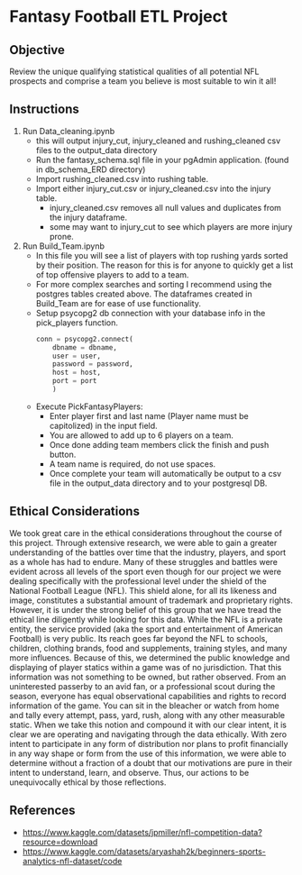 # Fantasy Football ETL Project 
## Objective 

Review the unique qualifying statistical qualities of all potential NFL
prospects and comprise a team you believe is most suitable to win it all!

## Instructions 
1. Run Data_cleaning.ipynb
    - this will output injury_cut, injury_cleaned and rushing_cleaned csv files to the output_data directory
    - Run the fantasy_schema.sql file in your pgAdmin application. (found in db_schema_ERD directory)
    - Import rushing_cleaned.csv into rushing table.
    - Import either injury_cut.csv or injury_cleaned.csv into the injury table.
        - injury_cleaned.csv removes all null values and duplicates from the injury dataframe.
        - some may want to injury_cut to see which players are more injury prone. 
2. Run Build_Team.ipynb 
    - In this file you will see a list of players with top rushing yards sorted by their position. The reason for this is for anyone to quickly get a list of top offensive players to add to a team.
    - For more complex searches and sorting I recommend using the postgres tables created above. The dataframes created in Build_Team are for ease of use functionality. 
    - Setup psycopg2 db connection with your database info in the pick_players function.
        ```python
        conn = psycopg2.connect(
            dbname = dbname,
            user = user,
            password = password,
            host = host,
            port = port
            )
        ```
    - Execute PickFantasyPlayers:
        - Enter player first and last name (Player name must be capitolized) in the input field. 
        - You are allowed to add up to 6 players on a team. 
        - Once done adding team members click the finish and push button. 
        - A team name is required, do not use spaces. 
        - Once complete your team will automatically be output to a csv file in the output_data directory and to your postgresql DB.

## Ethical Considerations

We took great care in the ethical considerations throughout the course of this project. Through extensive research, we were able to gain a greater understanding of the battles over time that the industry, players, and sport as a whole has had to endure. Many of these struggles and battles were evident across all levels of the sport even though for our project we were dealing specifically with the professional level under the shield of the National Football League (NFL). This shield alone, for all its likeness and image, constitutes a substantial amount of trademark and proprietary rights. However, it is under the strong belief of this group that we have tread the ethical line diligently while looking for this data. While the NFL is a private entity, the service provided (aka the sport and entertainment of American Football) is very public. Its reach goes far beyond the NFL to schools, children, clothing brands, food and supplements, training styles, and many more influences. Because of this, we determined the public knowledge and displaying of player statics within a game was of no jurisdiction. That this information was not something to be owned, but rather observed. From an uninterested passerby to an avid fan, or a professional scout during the season, everyone has equal observational capabilities and rights to record information of the game. You can sit in the bleacher or watch from home and tally every attempt, pass, yard, rush, along with any other measurable static. When we take this notion and compound it with our clear intent, it is clear we are operating and navigating through the data ethically. With zero intent to participate in any form of distribution nor plans to profit financially in any way shape or form from the use of this information, we were able to determine without a fraction of a doubt that our motivations are pure in their intent to understand, learn, and observe. Thus, our actions to be unequivocally ethical by those reflections.

## References
- https://www.kaggle.com/datasets/jpmiller/nfl-competition-data?resource=download
- https://www.kaggle.com/datasets/aryashah2k/beginners-sports-analytics-nfl-dataset/code

    
    

